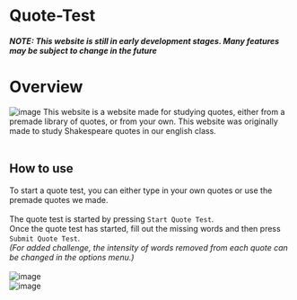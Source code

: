 # Quote-Test

###### **NOTE: This website is still in early development stages. Many features may be subject to change in the future**
# Overview
![image](https://github.com/Arisamiga/quote-test/assets/44126228/cb6faa9a-a470-4417-9e4c-34e0380cca37)
This website is a website made for studying quotes, either from a premade library of quotes, or from your own. This website was originally made to study Shakespeare quotes in our english class.
<br>
<br>


## How to use
To start a quote test, you can either type in your own quotes or use the premade quotes we made. <br>
<br>
The quote test is started by pressing `Start Quote Test`. <br>
Once the quote test has started, fill out the missing words and then press `Submit Quote Test`. <br>
*(For added challenge, the intensity of words removed from each quote can be changed in the options menu.)*<br>
<br>
 ![image](https://github.com/Arisamiga/quote-test/assets/44126228/ab5ea5d7-e77f-4ada-831c-b22c395fc6a1)  
 ![image](https://github.com/Arisamiga/quote-test/assets/44126228/ed4f90d0-60f0-4eb6-a438-c3c34fbe4779)
